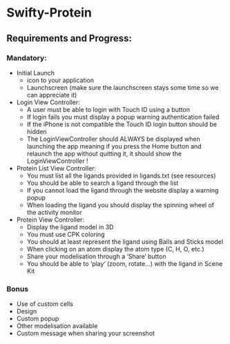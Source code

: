 #  Swifty-Protein
##  Requirements and Progress:
### Mandatory:
- Initial Launch
  - icon to your application
  - Launchscreen (make sure the launchscreen stays some time so we can appreciate it)
- Login View Controller:
  - A user must be able to login with Touch ID using a button
  - If login fails you must display a popup warning authentication failed
  - If the iPhone is not compatible the Touch ID login button should be hidden
  - The LoginViewController should ALWAYS be displayed when launching the app meaning if you press the Home button and relaunch the app without quitting it, it should show the LoginViewController !
- Protein List View Controller:
  - You must list all the ligands provided in ligands.txt (see resources)
  - You should be able to search a ligand through the list
  - If you cannot load the ligand through the website display a warning popup
  - When loading the ligand you should display the spinning wheel of the activity monitor
- Protein View Controller:
  - Display the ligand model in 3D
  - You must use CPK coloring
  - You should at least represent the ligand using Balls and Sticks model
  - When clicking on an atom display the atom type (C, H, O, etc.)
  - Share your modelisation through a ‘Share‘ button
  - You should be able to ‘play‘ (zoom, rotate...) with the ligand in Scene Kit
### Bonus
  - Use of custom cells
  - Design
  - Custom popup
  - Other modelisation available
  - Custom message when sharing your screenshot

